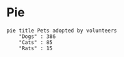 ﻿# Pie

```mermaid
pie title Pets adopted by volunteers
    "Dogs" : 386
    "Cats" : 85
    "Rats" : 15
```